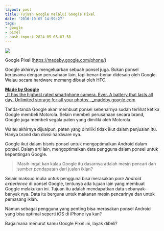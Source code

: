 ```yaml
---
layout: post
title: Tujuan Google melalui Google Pixel
date: '2016-10-05 14:59:27'
tags:
- google
- pixel
- hash-import-2024-05-05-07-58
---
```


 ![](https://i1.wp.com/cdn-images-1.medium.com/max/800/1*7yK5h8CrQGpY8xcMgd05TQ.png?resize=800%2C330&ssl=1)

Google Pixel (https://madeby.google.com/phone/)

Google akhirnya mengeluarkan sebuah ponsel juga. Bukan ponsel kerjasama dengan perusahaan lain, tapi benar-benar didesain oleh Google. Walau secara hardware memang dibuat oleh HTC.

[ **Made by Google**  
_It has the highest rated smartphone camera. Ever. A battery that lasts all day. Unlimited storage for all your photos…_madeby.google.com](https://madeby.google.com/phone/ "https://madeby.google.com/phone/")

Tanda-tanda Google akan membuat ponsel sebenarnya sudah terlihat ketika Google membeli Motorola. Selain membeli perusahaan secara brand, Google juga membeli segala paten yang dimiliki oleh Motorola.

Walau akhirnya dijualpun, paten yang dimiliki tidak ikut dalam penjualan itu. Hanya brand dan divisi hardware nya.

Google ikut dalam bisnis ponsel untuk mengoptimalkan Android dalam ponsel. Dalam arti lain, mengoptimalkan data pengguna dalam ponsel untuk kepentingan Google.

> Masih ingat kan kalau Google itu dasarnya adalah mesin pencari dan sumber pendapatan dari jualan&nbsp;iklan?

Selain maksud mulia untuk pengguna bisa merasakan _pure Android experience_ di ponsel Google, tentunya ada tujuan lain yang membuat Goggle melakukan ini. Tujuan itu adalah mendapatkan data sebanyak-banyak nya. Data itu berguna untuk makanan mesin pencarinya dan untuk pemasang iklan.

Namun sebagai pengguna yang penting bisa merasakan ponsel Android yang bisa optimal seperti iOS di iPhone iya kan?

Bagaimana menurut kamu Google Pixel ini, layak dibeli?

<!--kg-card-end: html-->
